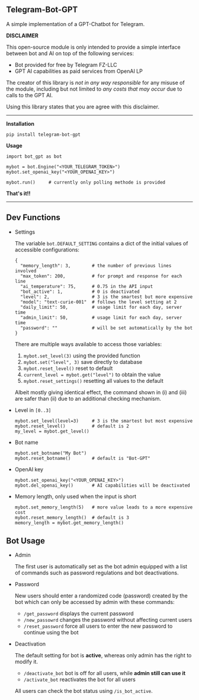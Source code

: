 ## Telegram-Bot-GPT

A simple implementation of a GPT-Chatbot for Telegram.

**DISCLAIMER**

This open-source module is only intended to provide a simple interface between bot and AI on top of the following services:
- Bot provided for free by Telegram FZ-LLC
- GPT AI capabilities as paid services from OpenAI LP

The creator of this library is _not in any way responsible_ for any misuse of the module, including but not limited to _any costs that may occur_ due to calls to the GPT AI.

Using this library states that you are agree with this disclaimer.

---

**Installation**
```
pip install telegram-bot-gpt
```

**Usage**
```
import bot_gpt as bot

mybot = bot.Engine("<YOUR_TELEGRAM_TOKEN>")
mybot.set_openai_key("<YOUR_OPENAI_KEY>")

mybot.run()     # currently only polling methode is provided
```

**That's it!!**

---

## Dev Functions

- Settings

  The variable `bot.DEFAULT_SETTING` contains a dict of the initial values of accessible configurations:

  ```
  {
    "memory_length": 3,        # the number of previous lines involved
    "max_token": 200,          # for prompt and response for each line
    "ai_temperature": 75,      # 0.75 in the API input
    "bot_active": 1,           # 0 is deactivated
    "level": 2,                # 3 is the smartest but more expensive
    "model": "text-curie-001"  # follows the level setting at 2
    "daily_limit": 50,         # usage limit for each day, server time
    "admin_limit": 50,         # usage limit for each day, server time
    "password": ""             # will be set automatically by the bot
  }
  ```
  
  There are multiple ways available to access those variables:

  1. `mybot.set_level(3)` using the provided function 
  2. `mybot.set("level", 3)` save directly to database
  3. `mybot.reset_level()` reset to default
  4. `current_level = mybot.get("level")` to obtain the value
  5. `mybot.reset_settings()` resetting all values to the default

  Albeit mostly giving identical effect, the command shown in (i) and (iii) are safer than (ii) due to an additional checking mechanism.


- Level in `[0..3]`
  ```
  mybot.set_level(level=3)     # 3 is the smartest but most expensive
  mybot.reset_level()          # default is 2
  my_level = mybot.get_level()
  ```

- Bot name
  ```
  mybot.set_botname("My Bot")
  mybot.reset_botname()        # default is "Bot-GPT"
  ```

- OpenAI key
  ```
  mybot.set_openai_key("<YOUR_OPENAI_KEY>")
  mybot.del_openai_key()       # AI capabilities will be deactivated
  ```

- Memory length, only used when the input is short
  ```
  mybot.set_memory_length(5)   # more value leads to a more expensive cost
  mybot.reset_memory_length()  # default is 3
  memory_length = mybot.get_memory_length()
  ```

## Bot Usage

- Admin

  The first user is automatically set as the bot admin equipped with a list of commands such as password regulations and bot deactivations.


- Password

  New users should enter a randomized code (password) created by the bot which can only be accessed by admin with these commands:

  - `/get_password` displays the current password
  - `/new_passowrd` changes the password without affecting current users
  - `/reset_password` force all users to enter the new password to continue using the bot


- Deactivation

  The default setting for bot is **active**, whereas only admin has the right to modify it.
  - `/deactivate_bot` bot is off for all users, while **admin still can use it**
  - `/activate_bot` reactivates the bot for all users

  All users can check the bot status using `/is_bot_active`.
